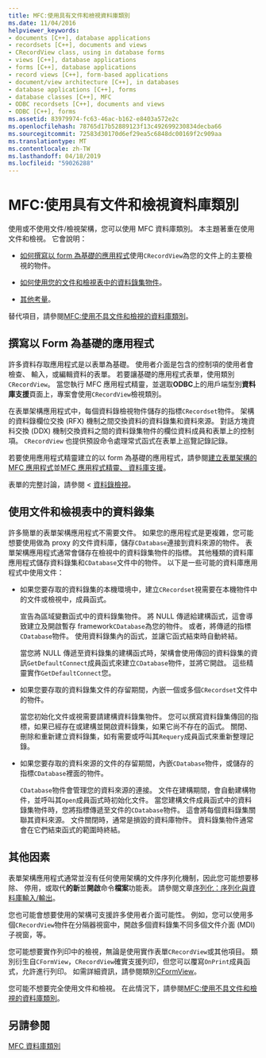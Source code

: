 ```yaml
---
title: MFC:使用具有文件和檢視資料庫類別
ms.date: 11/04/2016
helpviewer_keywords:
- documents [C++], database applications
- recordsets [C++], documents and views
- CRecordView class, using in database forms
- views [C++], database applications
- forms [C++], database applications
- record views [C++], form-based applications
- document/view architecture [C++], in databases
- database applications [C++], forms
- database classes [C++], MFC
- ODBC recordsets [C++], documents and views
- ODBC [C++], forms
ms.assetid: 83979974-fc63-46ac-b162-e8403a572e2c
ms.openlocfilehash: 78765d17b52889123f13c492699230834decba66
ms.sourcegitcommit: 72583d30170d6ef29ea5c6848dc00169f2c909aa
ms.translationtype: MT
ms.contentlocale: zh-TW
ms.lasthandoff: 04/18/2019
ms.locfileid: "59026288"
---
```

# <a name="mfc-using-database-classes-with-documents-and-views"></a>MFC:使用具有文件和檢視資料庫類別

使用或不使用文件/檢視架構，您可以使用 MFC 資料庫類別。 本主題著重在使用文件和檢視。 它會說明：

- [如何撰寫以 form 為基礎的應用程式](#_core_writing_a_form.2d.based_application)使用`CRecordView`為您的文件上的主要檢視的物件。

- [如何使用您的文件和檢視表中的資料錄集物件](#_core_using_recordsets_in_documents_and_views)。

- [其他考量](#_core_other_factors)。

替代項目，請參閱[MFC:使用不具文件和檢視的資料庫類別](../data/mfc-using-database-classes-without-documents-and-views.md)。

##  <a name="_core_writing_a_form.2d.based_application"></a> 撰寫以 Form 為基礎的應用程式

許多資料存取應用程式是以表單為基礎。 使用者介面是包含的控制項的使用者會檢查、 輸入，或編輯資料的表單。 若要讓基礎的應用程式表單，使用類別`CRecordView`。 當您執行 MFC 應用程式精靈，並選取**ODBC**上的用戶端型別**資料庫支援**頁面上，專案會使用`CRecordView`檢視類別。

在表單架構應用程式中，每個資料錄檢視物件儲存的指標`CRecordset`物件。 架構的資料錄欄位交換 (RFX) 機制之間交換資料的資料錄集和資料來源。 對話方塊資料交換 (DDX) 機制交換資料之間的資料錄集物件的欄位資料成員和表單上的控制項。 `CRecordView` 也提供預設命令處理常式函式在表單上巡覽記錄記錄。

若要使用應用程式精靈建立的以 form 為基礎的應用程式，請參閱[建立表單架構的 MFC 應用程式](../mfc/reference/creating-a-forms-based-mfc-application.md)並[MFC 應用程式精靈、 資料庫支援](../mfc/reference/database-support-mfc-application-wizard.md)。

表單的完整討論，請參閱 <<c0> [ 資料錄檢視](../data/record-views-mfc-data-access.md)。

##  <a name="_core_using_recordsets_in_documents_and_views"></a> 使用文件和檢視表中的資料錄集

許多簡單的表單架構應用程式不需要文件。 如果您的應用程式是更複雜，您可能想要使用做為 proxy 的文件資料庫，儲存`CDatabase`連接到資料來源的物件。 表單架構應用程式通常會儲存在檢視中的資料錄集物件的指標。 其他種類的資料庫應用程式儲存資料錄集和`CDatabase`文件中的物件。 以下是一些可能的資料庫應用程式中使用文件：

- 如果您要存取的資料錄集的本機環境中，建立`CRecordset`視需要在本機物件中的文件或檢視中，成員函式。

   宣告為區域變數函式中的資料錄集物件。 將 NULL 傳遞給建構函式，這會導致建立及開啟暫存 framework`CDatabase`為您的物件。 或者，將傳遞的指標`CDatabase`物件。 使用資料錄集內的函式，並讓它函式結束時自動終結。

   當您將 NULL 傳遞至資料錄集的建構函式時，架構會使用傳回的資料錄集的資訊`GetDefaultConnect`成員函式來建立`CDatabase`物件，並將它開啟。 這些精靈實作`GetDefaultConnect`您。

- 如果您要存取的資料錄集文件的存留期間，內嵌一個或多個`CRecordset`文件中的物件。

   當您初始化文件或視需要請建構資料錄集物件。 您可以撰寫資料錄集傳回的指標，如果已經存在或建構並開啟資料錄集，如果它尚不存在的函式。 關閉、 刪除和重新建立資料錄集，如有需要或呼叫其`Requery`成員函式來重新整理記錄。

- 如果您要存取的資料來源的文件的存留期間，內嵌`CDatabase`物件，或儲存的指標`CDatabase`裡面的物件。

   `CDatabase`物件會管理您的資料來源的連接。 文件在建構期間，會自動建構物件，並呼叫其`Open`成員函式時初始化文件。 當您建構文件成員函式中的資料錄集物件時，您將指標傳遞至文件的`CDatabase`物件。 這會將每個資料錄集關聯其資料來源。 文件關閉時，通常是損毀的資料庫物件。 資料錄集物件通常會在它們結束函式的範圍時終結。

##  <a name="_core_other_factors"></a> 其他因素

表單架構應用程式通常並沒有任何使用架構的文件序列化機制，因此您可能想要移除、 停用，或取代**的新**並**開啟**命令**檔案**功能表。 請參閱文章[序列化：序列化與資料庫輸入/輸出](../mfc/serialization-serialization-vs-database-input-output.md)。

您也可能會想要使用的架構可支援許多使用者介面可能性。 例如，您可以使用多個`CRecordView`物件在分隔器視窗中，開啟多個資料錄集不同多個文件介面 (MDI) 子視窗，等。

您可能想要實作列印中的檢視，無論是使用實作表單`CRecordView`或其他項目。 類別衍生自`CFormView`，`CRecordView`確實支援列印，但您可以覆寫`OnPrint`成員函式，允許進行列印。 如需詳細資訊，請參閱類別[CFormView](../mfc/reference/cformview-class.md)。

您可能不想要完全使用文件和檢視。 在此情況下，請參閱[MFC:使用不具文件和檢視的資料庫類別](../data/mfc-using-database-classes-without-documents-and-views.md)。

## <a name="see-also"></a>另請參閱

[MFC 資料庫類別](../data/mfc-database-classes-odbc-and-dao.md)
